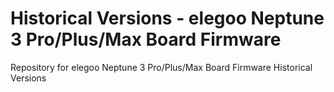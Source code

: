 # Historical Versions - elegoo Neptune 3 Pro/Plus/Max Board Firmware
Repository for elegoo Neptune 3 Pro/Plus/Max Board Firmware Historical Versions
